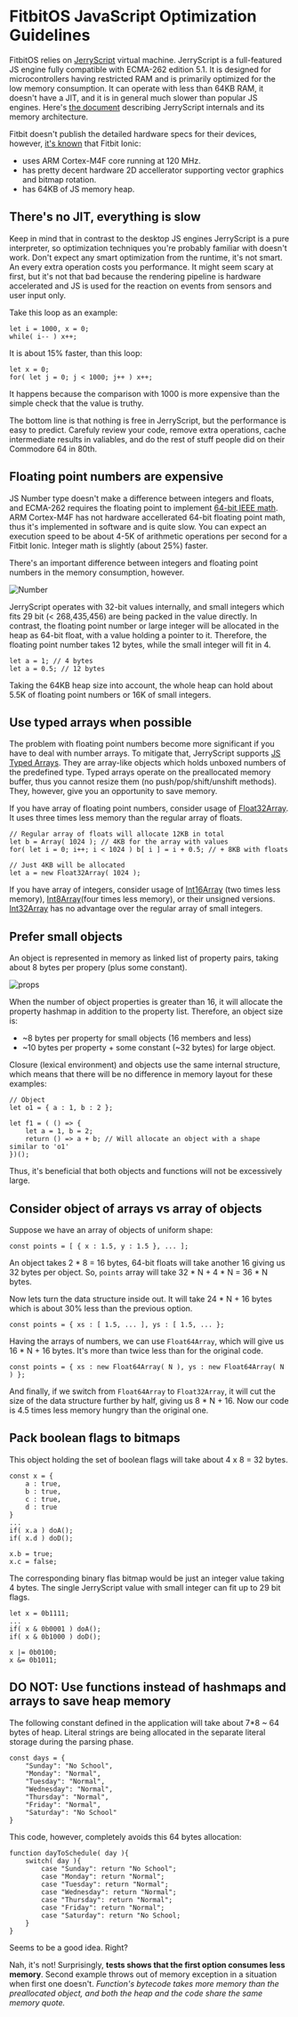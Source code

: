 # FitbitOS JavaScript Optimization Guidelines

FitbitOS relies on [JerryScript](http://jerryscript.net/) virtual machine. JerryScript is a full-featured JS engine fully compatible with ECMA-262 edition 5.1. It is designed for microcontrollers having restricted RAM and is primarily optimized for the low memory consumption. It can operate with less than 64KB RAM, it doesn't have a JIT, and it is in general much slower than popular JS engines.
Here's [the document](https://wiki.tizen.org/images/5/52/04-JerryScript_ECMA_Internal_and_Memory_Management.pdf) describing JerryScript internals and its memory architecture.

Fitbit doesn't publish the detailed hardware specs for their devices, however, [it's known](https://toshiba.semicon-storage.com/eu/product/assp/applite/tz1200.html) that Fitbit Ionic:
- uses ARM Cortex-M4F core running at 120 MHz.
- has pretty decent hardware 2D accellerator supporting vector graphics and bitmap rotation.
- has 64KB of JS memory heap.

## There's no JIT, everything is slow

Keep in mind that in contrast to the desktop JS engines JerryScript is a pure interpreter, so optimization techniques you're probably familiar with doesn't work. Don't expect any smart optimization from the runtime, it's not smart. An every extra operation costs you performance. It might seem scary at first, but it's not that bad because the rendering pipeline is hardware accelerated and JS is used for the reaction on events from sensors and user input only.

Take this loop as an example:

    let i = 1000, x = 0;
    while( i-- ) x++;

It is about 15% faster, than this loop:

    let x = 0;
    for( let j = 0; j < 1000; j++ ) x++;

It happens because the comparison with 1000 is more expensive than the simple check that the value is truthy.

The bottom line is that nothing is free in JerryScript, but the performance is easy to predict. Carefuly review your code, remove extra operations, cache intermediate results in valiables, and do the rest of stuff people did on their Commodore 64 in 80th.

## Floating point numbers are expensive

JS Number type doesn't make a difference between integers and floats, and ECMA-262 requires the floating point to implement [64-bit IEEE math](https://en.wikipedia.org/wiki/IEEE_754). ARM Cortex-M4F has not hardware accellerated 64-bit floating point math, thus it's implemented in software and is quite slow. You can expect an execution speed to be about 4-5K of arithmetic operations per second for a Fitbit Ionic. Integer math is slightly (about 25%) faster.

There's an important difference between integers and floating point numbers in the memory consumption, however.

![Number](./number.png)

JerryScript operates with 32-bit values internally, and small integers which fits 29 bit (< 268,435,456) are being packed in the value directly. In contrast, the floating point number or large integer will be allocated in the heap as 64-bit float, with a value holding a pointer to it. Therefore, the floating point number takes 12 bytes, while the small integer will fit in 4.

    let a = 1; // 4 bytes
    let a = 0.5; // 12 bytes

Taking the 64KB heap size into account, the whole heap can hold about 5.5K of floating point numbers or 16K of small integers.

## Use typed arrays when possible

The problem with floating point numbers become more significant if you have to deal with number arrays. To mitigate that, JerryScript supports [JS Typed Arrays](https://developer.mozilla.org/en-US/docs/Web/JavaScript/Typed_arrays). They are array-like objects which holds unboxed numbers of the predefined type. Typed arrays operate on the preallocated memory buffer, thus you cannot resize them (no push/pop/shift/unshift methods). They, however, give you an opportunity to save memory.

If you have array of floating point numbers, consider usage of [Float32Array](https://developer.mozilla.org/en-US/docs/Web/JavaScript/Reference/Global_Objects/Float32Array). It uses three times less memory than the regular array of floats.
    
    // Regular array of floats will allocate 12KB in total
    let b = Array( 1024 ); // 4KB for the array with values
    for( let i = 0; i++; i < 1024 ) b[ i ] = i + 0.5; // + 8KB with floats

    // Just 4KB will be allocated
    let a = new Float32Array( 1024 );

If you have array of integers, consider usage of [Int16Array](https://developer.mozilla.org/en-US/docs/Web/JavaScript/Reference/Global_Objects/Int16Array) (two times less memory), [Int8Array](https://developer.mozilla.org/en-US/docs/Web/JavaScript/Reference/Global_Objects/Int8Array)(four times less memory), or their unsigned versions. [Int32Array](https://developer.mozilla.org/en-US/docs/Web/JavaScript/Reference/Global_Objects/Int32Array) has no advantage over the regular array of small integers.

## Prefer small objects

An object is represented in memory as linked list of property pairs, taking about 8 bytes per propery (plus some constant).

![props](./object-properties.png)

When the number of object properties is greater than 16, it will allocate the property hashmap in addition to the property list. Therefore, an object size is:

- ~8 bytes per property for small objects (16 members and less)
- ~10 bytes per property + some constant (~32 bytes) for large object.

Closure (lexical environment) and objects use the same internal structure, which means that there will be no difference in memory layout for these examples:

    // Object
    let o1 = { a : 1, b : 2 };

    let f1 = ( () => {
        let a = 1, b = 2;
        return () => a + b; // Will allocate an object with a shape similar to 'o1'
    })();

Thus, it's beneficial that both objects and functions will not be excessively large.

## Consider object of arrays vs array of objects

Suppose we have an array of objects of uniform shape:

    const points = [ { x : 1.5, y : 1.5 }, ... ];

An object takes 2 * 8 = 16 bytes, 64-bit floats will take another 16 giving us 32 bytes per object. So, `points` array will take 32 * N + 4 * N = 36 * N bytes.

Now lets turn the data structure inside out. It will take 24 * N + 16 bytes which is about 30% less than the previous option.

    const points = { xs : [ 1.5, ... ], ys : [ 1.5, ... };
    
Having the arrays of numbers, we can use `Float64Array`, which will give us 16 * N + 16 bytes. It's more than twice less than for the original code.

    const points = { xs : new Float64Array( N ), ys : new Float64Array( N ) };

And finally, if we switch from `Float64Array` to `Float32Array`, it will cut the size of the data structure further by half, giving us 8 * N + 16. Now our code is 4.5 times less memory hungry than the original one.

## Pack boolean flags to bitmaps

This object holding the set of boolean flags will take about 4 x 8 = 32 bytes.

    const x = {
        a : true,
        b : true,
        c : true,
        d : true
    }
    ...
    if( x.a ) doA();
    if( x.d ) doD();

    x.b = true;
    x.c = false;

The corresponding binary flas bitmap would be just an integer value taking 4 bytes. The single JerryScript value with small integer can fit up to 29 bit flags.

    let x = 0b1111;
    ...
    if( x & 0b0001 ) doA();
    if( x & 0b1000 ) doD();

    x |= 0b0100;
    x &= 0b1011;

## DO NOT: Use functions instead of hashmaps and arrays to save heap memory

The following constant defined in the application will take about 7*8 ~ 64 bytes of heap. Literal strings are being allocated in the separate literal storage during the parsing phase.

    const days = {
        "Sunday": "No School",
        "Monday": "Normal",
        "Tuesday": "Normal",
        "Wednesday": "Normal",
        "Thursday": "Normal",
        "Friday": "Normal",
        "Saturday": "No School"
    }

This code, however, completely avoids this 64 bytes allocation:

    function dayToSchedule( day ){                
        switch( day ){
            case "Sunday": return "No School";
            case "Monday": return "Normal";
            case "Tuesday": return "Normal";
            case "Wednesday": return "Normal";
            case "Thursday": return "Normal";
            case "Friday": return "Normal";
            case "Saturday": return "No School;
        }
    }

Seems to be a good idea. Right?

Nah, it's not! Surprisingly, **tests shows that the first option consumes less memory**. Second example throws out of memory exception in a situation when first one doesn't. *Function's bytecode takes more memory than the preallocated object, and both the heap and the code share the same memory quote.*
